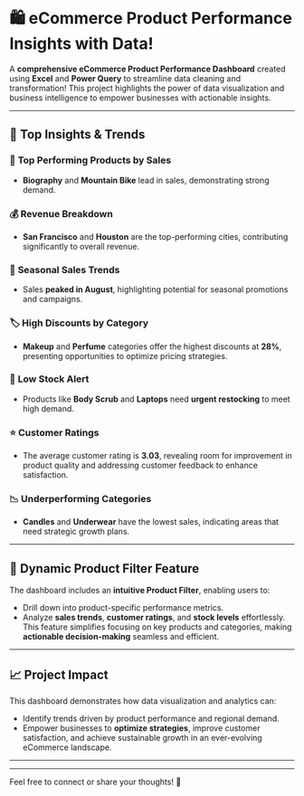 

# 🛍️ eCommerce Product Performance Insights with Data!  

A **comprehensive eCommerce Product Performance Dashboard** created using **Excel** and **Power Query** to streamline data cleaning and transformation! This project highlights the power of data visualization and business intelligence to empower businesses with actionable insights.  

---

## 📌 Top Insights & Trends  

### 🚀 **Top Performing Products by Sales**  
- **Biography** and **Mountain Bike** lead in sales, demonstrating strong demand.  

### 💰 **Revenue Breakdown**  
- **San Francisco** and **Houston** are the top-performing cities, contributing significantly to overall revenue.  

### 📅 **Seasonal Sales Trends**  
- Sales **peaked in August**, highlighting potential for seasonal promotions and campaigns.  

### 🏷️ **High Discounts by Category**  
- **Makeup** and **Perfume** categories offer the highest discounts at **28%**, presenting opportunities to optimize pricing strategies.  

### 🔔 **Low Stock Alert**  
- Products like **Body Scrub** and **Laptops** need **urgent restocking** to meet high demand.  

### ⭐ **Customer Ratings**  
- The average customer rating is **3.03**, revealing room for improvement in product quality and addressing customer feedback to enhance satisfaction.  

### 📉 **Underperforming Categories**  
- **Candles** and **Underwear** have the lowest sales, indicating areas that need strategic growth plans.  

---

## 🔎 Dynamic Product Filter Feature  

The dashboard includes an **intuitive Product Filter**, enabling users to:  
- Drill down into product-specific performance metrics.  
- Analyze **sales trends**, **customer ratings**, and **stock levels** effortlessly.  
This feature simplifies focusing on key products and categories, making **actionable decision-making** seamless and efficient.  

---

## 📈 Project Impact  

This dashboard demonstrates how data visualization and analytics can:  
- Identify trends driven by product performance and regional demand.  
- Empower businesses to **optimize strategies**, improve customer satisfaction, and achieve sustainable growth in an ever-evolving eCommerce landscape.  

---


---  

Feel free to connect or share your thoughts! 🚀  

